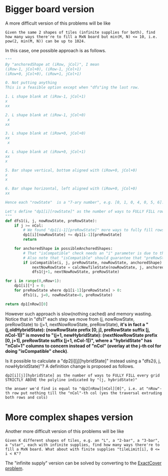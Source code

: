 # Bigger board version
A more difficult version of this problems will be like
```
Given the same 2 shapes of tiles (infinite supplies for both), find how many ways there're to fill a MxN board but min(M, N) <= 10, i.e. pow(2, min(M, N)) can be up to 1024. 
```
In this case, one possible approach is as follows. 
```python
"""
By "anchoredShape at (iRow, jCol)", I mean 
(iRow-1, jCol+0), (iRow-1, jCol+1)
(iRow+0, jCol+0), (iRow+1, jCol+1)

0. Not putting anything
This is a feasible option except when "dfs"ing the last row.

1. L shape blank at (iRow-1, jCol+1)
x
xx  

2. L shape blank at (iRow-1, jCol+0)
 x
xx  

3. L shape blank at (iRow+0, jCol+0)
xx
 x  

4. L shape blank at (iRow+0, jCol+1)
xx
x  

5. Bar shape vertical, bottom aligned with (iRow+0, jCol+0)
x
x  

6. Bar shape horizontal, left aligned with (iRow+0, jCol+0)
xx

Hence each "rowState"  is a "7-ary number", e.g. [0, 1, 0, 4, 0, 5, 6]. 

Let's define "dp1[i][rowState]" as the number of ways to FULLY FILL rows [0, i-1], while the i-th row has "rowState". This definition might look weird at the first glance, and the answer we'd find is equal to "dp1[nRow][0]", i.e. no extrusion w.r.t. the "nRow-1"-th row.
"""
def dfs1(i, j, nowRowState, preRowState):
    if j >= nCol:
        # We found "dp1[i-1][preRowState]" more ways to fully fill rows [0, i-1] while the i-th row has "nowRowState", guaranteed by the "isCompatible" check
        dp1[i][nowRowState] += dp1[i-1][preRowState] 
        return

    for anchoredShape in possibleAnchoredShapes:
        # That "isCompatible" check needs an "i" parameter is due to the need of checking whether we're at last row such that putting nothing is NOT an option.
        # Also note that "isCompatible" should guarantee that "preRowState" is FILLED IN PREFIX RANGE [0, j] by "(nowRowState, anchoredShape)".
        if isCompatible(i, j, preRowState, nowRowState, anchoredShape): 
            nextNowRowState = calcNewTileState(nowRowState, j, anchoredShape)
            dfs1(j+1, nextNowRowState, preRowState)    

for i in range(0,nRow+1):
    dp1[i][*] = 0;
    for preRowState where dp1[i-1][preRowState] > 0:
        dfs1(i, j=0, nowRowState=0, preRowState)

return dp1[nRow][0]
``` 

However such approach is slow(nothing cached) and memory wasting. Notice that in "dfs1" each step we move from (j, nowRowState, preRowState) to (j+1, nextNowRowState, preRowState), **it's in fact a "(j,oldHybridState): (nowRowState prefix [0, j], preRowState suffix [j, nCol-1])" is moved to "(j+1, newHybridState): (nextNowRowState prefix [0, j+1], preRowState suffix [j+1, nCol-1])", where a "hybridState" has "nCol+1" columns to concern instead of "nCol" (overlay at the j-th col for doing "isCompatible" check)**.  

Is it possible to calculate a "dp2[i][j][hybridState]" instead using a "dfs2(i, j, nowHybridState)"? A definition change is proposed as follows.
```
dp2[i][j][hybridState] as the number of ways to FULLY FILL every grid STRICTLY ABOVE the polyline indicated by "(j, hybridState)" 

the answer we'd find is equal to "dp2[nRow][nCol][0]", i.e. at "nRow"-th row put nothing till the "nCol"-th col (yes the traversal extruding both rows and cols) 
```

# More complex shapes version
Another more difficult version of this problems will be like
```
Given K different shapes of tiles, e.g. an "L", a "2-bar", a "3-bar", a "star", each with infinite supplies, find how many ways there're to fill a MxN board. What about with finite supplies "tileLimit[i], 0 <= i < K"? 
```

The "infinite supply" version can be solved by converting to the [ExactCover problem](https://www.yinxiang.com/everhub/note/e71e7e87-ca06-40e5-a880-c9517a9afd33).
